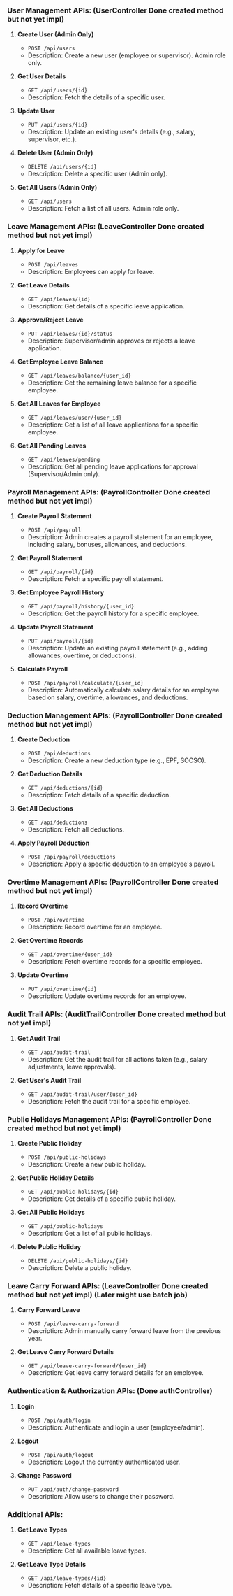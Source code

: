 ### **User Management APIs**: (UserController Done created method but not yet impl)

1. **Create User (Admin Only)** 
    
    - `POST /api/users`
    - Description: Create a new user (employee or supervisor). Admin role only.
2. **Get User Details**
    
    - `GET /api/users/{id}`
    - Description: Fetch the details of a specific user.
3. **Update User**
    
    - `PUT /api/users/{id}`
    - Description: Update an existing user's details (e.g., salary, supervisor, etc.).
4. **Delete User (Admin Only)**
    
    - `DELETE /api/users/{id}`
    - Description: Delete a specific user (Admin only).
5. **Get All Users (Admin Only)**
    
    - `GET /api/users`
    - Description: Fetch a list of all users. Admin role only.


### **Leave Management APIs**: (LeaveController Done created method but not yet impl)

1. **Apply for Leave**
    
    - `POST /api/leaves`
    - Description: Employees can apply for leave.
2. **Get Leave Details**
    
    - `GET /api/leaves/{id}`
    - Description: Get details of a specific leave application.
3. **Approve/Reject Leave**
    
    - `PUT /api/leaves/{id}/status`
    - Description: Supervisor/admin approves or rejects a leave application.
4. **Get Employee Leave Balance**
    
    - `GET /api/leaves/balance/{user_id}`
    - Description: Get the remaining leave balance for a specific employee.
5. **Get All Leaves for Employee**
    
    - `GET /api/leaves/user/{user_id}`
    - Description: Get a list of all leave applications for a specific employee.
6. **Get All Pending Leaves**
    
    - `GET /api/leaves/pending`
    - Description: Get all pending leave applications for approval (Supervisor/Admin only).
      
      

### **Payroll Management APIs**: (PayrollController Done created method but not yet impl)

1. **Create Payroll Statement**
    
    - `POST /api/payroll`
    - Description: Admin creates a payroll statement for an employee, including salary, bonuses, allowances, and deductions.
2. **Get Payroll Statement**
    
    - `GET /api/payroll/{id}`
    - Description: Fetch a specific payroll statement.
3. **Get Employee Payroll History**
    
    - `GET /api/payroll/history/{user_id}`
    - Description: Get the payroll history for a specific employee.
4. **Update Payroll Statement**
    
    - `PUT /api/payroll/{id}`
    - Description: Update an existing payroll statement (e.g., adding allowances, overtime, or deductions).
5. **Calculate Payroll**
    
    - `POST /api/payroll/calculate/{user_id}`
    - Description: Automatically calculate salary details for an employee based on salary, overtime, allowances, and deductions.


### **Deduction Management APIs**: (PayrollController Done created method but not yet impl)

1. **Create Deduction**
    
    - `POST /api/deductions`
    - Description: Create a new deduction type (e.g., EPF, SOCSO).
2. **Get Deduction Details**
    
    - `GET /api/deductions/{id}`
    - Description: Fetch details of a specific deduction.
3. **Get All Deductions**
    
    - `GET /api/deductions`
    - Description: Fetch all deductions.
4. **Apply Payroll Deduction**
    
    - `POST /api/payroll/deductions`
    - Description: Apply a specific deduction to an employee's payroll.


### **Overtime Management APIs**: (PayrollController Done created method but not yet impl)

1. **Record Overtime**
    
    - `POST /api/overtime`
    - Description: Record overtime for an employee.
2. **Get Overtime Records**
    
    - `GET /api/overtime/{user_id}`
    - Description: Fetch overtime records for a specific employee.
3. **Update Overtime**
    
    - `PUT /api/overtime/{id}`
    - Description: Update overtime records for an employee.


### **Audit Trail APIs**: (AuditTrailController Done created method but not yet impl)

1. **Get Audit Trail**
    
    - `GET /api/audit-trail`
    - Description: Get the audit trail for all actions taken (e.g., salary adjustments, leave approvals).
2. **Get User's Audit Trail**
    
    - `GET /api/audit-trail/user/{user_id}`
    - Description: Fetch the audit trail for a specific employee.



### **Public Holidays Management APIs**: (PayrollController Done created method but not yet impl)

1. **Create Public Holiday**
    
    - `POST /api/public-holidays`
    - Description: Create a new public holiday.
2. **Get Public Holiday Details**
    
    - `GET /api/public-holidays/{id}`
    - Description: Get details of a specific public holiday.
3. **Get All Public Holidays**
    
    - `GET /api/public-holidays`
    - Description: Get a list of all public holidays.
4. **Delete Public Holiday**
    
    - `DELETE /api/public-holidays/{id}`
    - Description: Delete a public holiday.



### **Leave Carry Forward APIs**: (LeaveController Done created method but not yet impl) (Later might use batch job)

1. **Carry Forward Leave**
    
    - `POST /api/leave-carry-forward`
    - Description: Admin manually carry forward leave from the previous year.
2. **Get Leave Carry Forward Details**
    
    - `GET /api/leave-carry-forward/{user_id}`
    - Description: Get leave carry forward details for an employee.


### **Authentication & Authorization APIs**: (Done authController)

1. **Login**
    
    - `POST /api/auth/login`
    - Description: Authenticate and login a user (employee/admin).
2. **Logout**
    
    - `POST /api/auth/logout`
    - Description: Logout the currently authenticated user.
3. **Change Password**
    
    - `PUT /api/auth/change-password`
    - Description: Allow users to change their password.


### **Additional APIs**:

1. **Get Leave Types**
    
    - `GET /api/leave-types`
    - Description: Get all available leave types.
2. **Get Leave Type Details**
    
    - `GET /api/leave-types/{id}`
    - Description: Fetch details of a specific leave type.